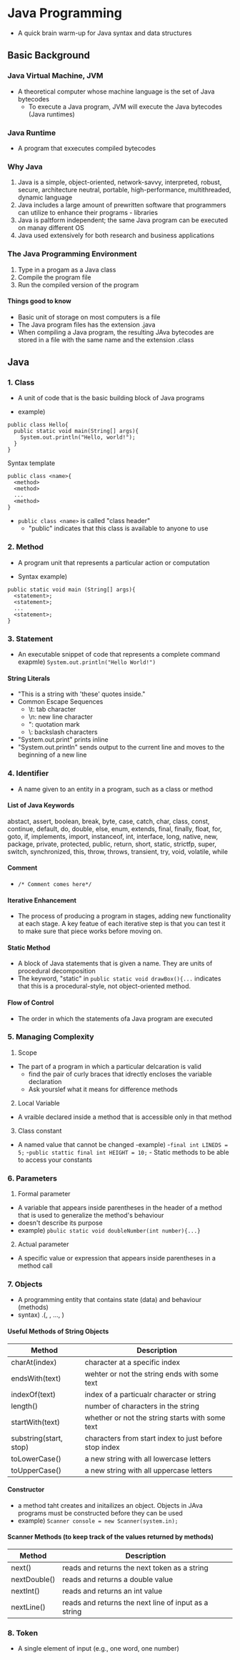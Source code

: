# Java Programming
- A quick brain warm-up for Java syntax and data structures

## Basic Background
### Java Virtual Machine, JVM
- A theoretical computer whose machine language is the set of Java bytecodes
    - To execute a Java program, JVM will execute the Java bytecodes (Java runtimes)
    
### Java Runtime
- A program that exxecutes compiled bytecodes

### Why Java
1. Java is a simple, object-oriented, network-savvy, interpreted, robust, secure, architecture neutral, portable, high-performance, multithreaded, dynamic language
2. Java includes a large amount of prewritten software that programmers  can utilize to enhance their programs - libraries
3. Java is paltform independent; the same Java program can be executed on manay different OS
4. Java used extensively for both research and business applications

### The Java Programming Environment
1. Type in a progam as a Java class
2. Compile the program file
3. Run the compiled version of the program

  #### Things good to know
  - Basic unit of storage on most computers is a file
  - The Java program files has the extension .java
  - When compiling a Java program, the resulting JAva bytecodes are stored in a file with the same name and the extension .class

## Java
### 1. Class
- A unit of code that is the basic building block of Java programs

- example)
```
public class Hello{
  public static void main(String[] args){
    System.out.println("Hello, world!");
  }
}
```
Syntax template

```
public class <name>{
  <method>
  <method>
  ...
  <method>
}
```
- `public class <name>` is called "class header"
  - "public" indicates that this class is available to anyone to use

### 2. Method
- A program unit that represents a particular action or computation

- Syntax example)
```
public static void main (String[] args){
  <statement>;
  <statement>;
  ...
  <statement>;
}
```
### 3. Statement
- An executable snippet of code that represents a complete command
exapmle) `System.out.println("Hello World!")`

#### String Literals
- "This is a string with 'these' quotes inside."
- Common Escape Sequences
  - \t: tab character
  - \n: new line character
  - \": quotation mark
  - \\: backslash characters
- "System.out.print" prints inline
- "System.out.println" sends output to the current line and moves to the beginning of a new line

### 4. Identifier
- A name given to an entity in a program, such as a class or method

#### List of Java Keywords
abstact, assert, boolean, break, byte, case, catch, char, class, const, continue, default, do, double, else, enum, extends, final, finally, float, for, goto, if, implements, import, instanceof, int, interface, long, native, new, package, private, protected, public, return, short, static, strictfp, super, switch, synchronized, this, throw, throws, transient, try, void, volatile, while

#### Comment
- `/* Comment comes here*/`

#### Iterative Enhancement
- The process of producing a program in stages, adding new functionality at each stage. A key featue of each iterative step is that you can test it to make sure that piece works before moving on.

#### Static Method
- A block of Java statements that is given a name. They are units of procedural decomposition
- The keyword, "static" in `public static void drawBox(){...` indicates that this is a procedural-style, not object-oriented method.

#### Flow of Control
- The order in which the statements ofa Java program are executed

### 5. Managing Complexity
1. Scope
- The part of a program in which a particular delcaration is valid
    - find the pair of curly braces that idrectly encloses the variable declaration
    - Ask yourslef what it means for difference methods
2. Local Variable
- A vraible declared inside a method that is accessible only in that method
3. Class constant
- A named value that cannot be changed
    -example)
        -`final int LINEDS = 5;`
        -`public stattic final int HEIGHT = 10;`
            - Static methods to be able to access your constants
 ### 6. Parameters
 1. Formal parameter
 - A variable that appears inside parentheses in the header of a method that is used to generalize the method's behaviour
 - doesn't describe its purpose
 - example) `pbulic static void doubleNumber(int number){...}`
 2. Actual parameter
 - A specific value or expression that appears inside parentheses in a method call
 
 ### 7. Objects
 - A programming entity that contains state (data) and behaviour (methods)
 - syntax) <variables>.<method name>(<expression>, <expression>, ..., <expression>)

#### Useful Methods of String Objects
| Method | Description |
| --- | --- |
| charAt(index) | character at a specific index |
| endsWith(text) | wehter or not the string ends with some text |
| indexOf(text) | index of a particualr character or string | 
| length() | number of characters in the string
| startWith(text) | whether or not the string starts with some text
| substring(start, stop) | characters from start index to just before stop index
| toLowerCase() | a new string with all lowercase letters
| toUpperCase() | a new string with all uppercase letters

#### Constructor
- a method taht creates and initailizes an object. Objects in JAva programs must be constructed before they can be used
- example) `Scanner console = new Scanner(system.in);`

#### Scanner Methods (to keep track of the values returned by methods)
| Method | Description |
| --- | --- |
| next() | reads and returns the next token as a string |
| nextDouble() | reads and returns a double value |
| nextInt() | reads and returns an int value |
| nextLine() | reads and returns the next line of input as a string |

### 8. Token
- A single element of input (e.g., one word, one number)
